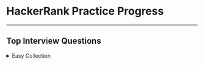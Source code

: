 # HackerRank Practice Progress

---

## Top Interview Questions

<details>

<summary>Easy Collection</summary>

---

~~Array 11/11~~

~~Strings 9/9~~

Linked Lists 3/6

~~Trees 5/5~~

Sorting and Searching

Dynamic Programming

Design

Math

Others

---

</details>